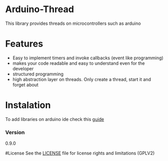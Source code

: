# Arduino-Thread
This library provides threads on microcontrollers such as arduino

# Features
- Easy to implement timers and invoke callbacks (event like programming)
- makes your code readable and easy to understand even for the developer
- structured programming
- high abstraction layer on threads. Only create a thread, start it and forget about

# Instalation
To add libraries on arduino ide check this [guide](https://www.arduino.cc/en/guide/libraries)



### Version
0.9.0

#License
See the [LICENSE](/LICENSE.md) file for license rights and limitations (GPLV2)


